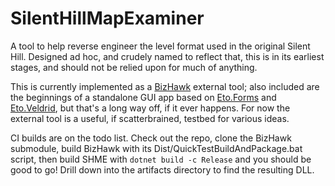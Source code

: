 
  SilentHillMapExaminer
  =====================

  A tool to help reverse engineer the level format used in the original Silent Hill. Designed ad hoc, and crudely named to reflect that, this is in its earliest stages, and should not be relied upon for much of anything.

  This is currently implemented as a [BizHawk](https://github.com/TASVideos/BizHawk) external tool; also included are the beginnings of a standalone GUI app based on [Eto.Forms](https://github.com/picoe/Eto) and [Eto.Veldrid](https://github.com/picoe/Eto.Veldrid), but that's a long way off, if it ever happens. For now the external tool is a useful, if scatterbrained, testbed for various ideas.

  CI builds are on the todo list. Check out the repo, clone the BizHawk submodule, build BizHawk with its Dist/QuickTestBuildAndPackage.bat script, then build SHME with ```dotnet build -c Release``` and you should be good to go! Drill down into the artifacts directory to find the resulting DLL.